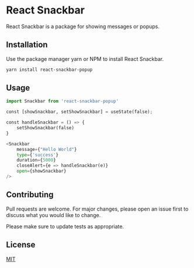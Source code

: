 # React Snackbar

React Snackbar is a package for showing messages or popups.

## Installation

Use the package manager yarn or NPM to install React Snackbar.

```bash
yarn install react-snackbar-popup
```

## Usage

```python
import Snackbar from 'react-snackbar-popup'

const [showSnackbar, setShowSnackbar] = useState(false);

const handleSnackbar = () => {
    setShowSnackbar(false)
}

<Snackbar
    message={"Hello World"}
    type={'success'}
    duration={5000}
    closeAlert={e => handleSnackbar(e)}
    open={showSnackbar}
/>

```

## Contributing
Pull requests are welcome. For major changes, please open an issue first to discuss what you would like to change.

Please make sure to update tests as appropriate.

## License
[MIT](https://sandeshsingh.com.np/licenses/MIT)